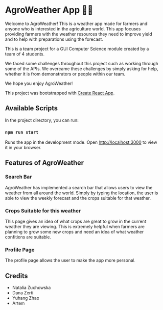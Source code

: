 # AgroWeather App :farmer:

Welcome to AgroWeather! This is a weather app made for farmers and anyone who is interested in the agriculture world. This app focuses providing farmers with the weather resources they need to improve yield and to help with preparations using the forecast.

This is a team project for a GUI Computer Science module created by a team of 4 students.

We faced some challenges throughout this project such as working through some of the APIs. We overcame these challenges by simply asking for help, whether it is from demonstrators or people within our team.

We hope you enjoy AgroWeather!

This project was bootstrapped with [Create React App](https://github.com/facebook/create-react-app).

## Available Scripts

In the project directory, you can run:

### `npm run start`
Runs the app in the development mode.
Open [http://localhost:3000](http://localhost:3000) to view it in your browser.

## Features of AgroWeather
### Search Bar
AgroWeather has implemented a search bar that allows users to view the weather from all around the world. Simply by typing the location, the user is able to view the weekly forecast and the crops suitable for that weather.

### Crops Suitable for this weather
This page gives an idea of what crops are great to grow in the current weather they are viewing. This is extremely helpful when farmers are planning to grow some new crops and need an idea of what weather confitions are suitable.

### Profile Page
The profile page allows the user to make the app more personal. 


## Credits
* Natalia Zuchowska
* Dana Zerti
* Yuhang Zhao
* Artem 
